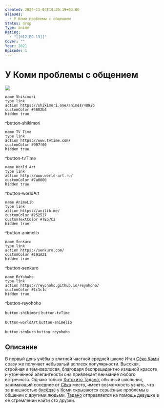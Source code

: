 ```yaml
---
created: 2024-11-04T14:20:19+03:00
aliases:
  - У Коми проблемы с общением
Status: drop
Type: anime
Rating:
  - "[[®️12|PG-13]]"
Cover: ""
Year: 2021
Episode: 1
---
```


# У Коми проблемы с общением

![](https://nyaa.shikimori.one/uploads/poster/animes/48926/746946f3280e3d43d727c347d4c08fd5.jpeg)

```button
name Shikimori
type link
action https://shikimori.one/animes/48926
customColor #4682b4
hidden true
```
^button-shikimori

```button
name TV Time
type link
action https://www.tvtime.com/
customColor #997f00
hidden true
```
^button-tvTime

```button
name World Art
type link
action http://www.world-art.ru/
customColor #7a0000
hidden true
```
^button-worldArt

```button
name AnimeLib
type link
action https://anilib.me/
customColor #252527
customTextColor #7E57C2
hidden true
```
^button-animelib

```button
name Senkuro
type link
action https://senkuro.com/
customColor #191A21
hidden true
```
^button-senkuro

```button
name ReYohoho
type link
action https://reyohoho.github.io/reyohoho/
customColor #1c1c1c
hidden true
```
^button-reyohoho

`button-shikimori` `button-tvTime`

`button-worldArt` `button-animelib`

`button-senkuro` `button-reyohoho`

## Описание

В первый день учёбы в элитной частной средней школе Итан [Сёко Коми](https://shikimori.one/characters/141790-shouko-komi) сразу же получает небывалый всплеск популярности. Высокая, стройная и темноволосая, благодаря беспрецедентно изящной красоте и утончённой элегантности она привлекает внимание любого встречного. Однако только [Хитохито Тадано](https://shikimori.one/characters/151722-hitohito-tadano), обычный школьник, занимающий соседнее от [Сёко](https://shikimori.one/characters/141790-shouko-komi) место, имеет возможность узнать, что за внешностью [бисёдзё](https://ru.wikipedia.org/wiki/Бисёдзё) у [Коми](https://shikimori.one/characters/141790-shouko-komi) скрываются серьёзные проблемы в общении с другими людьми. [Тадано](https://shikimori.one/characters/151722-hitohito-tadano) отправляется на помощь девушке в её стремлении найти сто друзей.
